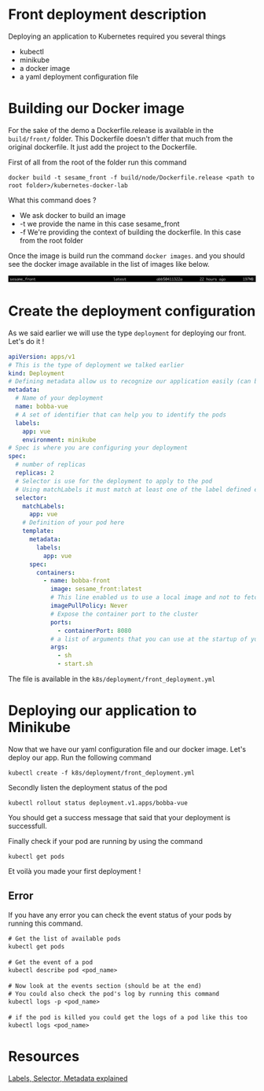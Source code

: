 # Front deployment description

Deploying an application to Kubernetes required you several things

- kubectl
- minikube
- a docker image
- a yaml deployment configuration file

# Building our Docker image

For the sake of the demo a Dockerfile.release is available in the ```build/front/``` folder. This Dockerfile doesn't differ that much from the original dockerfile. It just add the project to the Dockerfile.

First of all from the root of the folder run this command

```shell
docker build -t sesame_front -f build/node/Dockerfile.release <path to root folder>/kubernetes-docker-lab
```

What this command does ?

- We ask docker to build an image
- -t we provide the name in this case sesame_front
- -f We're providing the context of building the dockerfile. In this case from the root folder

Once the image is build run the command ```docker images```. and you should see the docker image available in the list of images like below.

<p align="center">
  <img src="../../img/sesame_front_img.png" />
</p>

# Create the deployment configuration

As we said earlier we will use the type ```deployment``` for deploying our front. Let's do it !

```yaml
apiVersion: apps/v1
# This is the type of deployment we talked earlier
kind: Deployment
# Defining metadata allow us to recognize our application easily (can be use by external tools such as Stackdriver, kubectl)
metadata:
  # Name of your deployment
  name: bobba-vue
  # A set of identifier that can help you to identify the pods
  labels:
    app: vue
    environment: minikube
# Spec is where you are configuring your deployment
spec:
  # number of replicas
  replicas: 2
  # Selector is use for the deployment to apply to the pod
  # Using matchLabels it must match at least one of the label defined earlier
  selector:
    matchLabels:
      app: vue
    # Definition of your pod here
    template:
      metadata:
        labels:
          app: vue
      spec:
        containers:
          - name: bobba-front
            image: sesame_front:latest
            # This line enabled us to use a local image and not to fetch one coming from a server
            imagePullPolicy: Never
            # Expose the container port to the cluster
            ports:
              - containerPort: 8080
            # a list of arguments that you can use at the startup of your pods
            args:
              - sh
              - start.sh
```

The file is available in the ```k8s/deployment/front_deployment.yml```

# Deploying our application to Minikube

Now that we have our yaml configuration file and our docker image. Let's deploy our app. Run the following command

```shell
kubectl create -f k8s/deployment/front_deployment.yml
```

Secondly listen the deployment status of the pod

```shell
kubectl rollout status deployment.v1.apps/bobba-vue
```

You should get a success message that said that your deployment is successfull. 

Finally check if your pod are running by using the command

```shell
kubectl get pods
```

Et voilà you made your first deployment !

## Error

If you have any error you can check the event status of your pods by running this command.

```shell
# Get the list of available pods
kubectl get pods

# Get the event of a pod
kubectl describe pod <pod_name>

# Now look at the events section (should be at the end)
# You could also check the pod's log by running this command
kubectl logs -p <pod_name>

# if the pod is killed you could get the logs of a pod like this too
kubectl logs <pod_name>
```

# Resources

[Labels, Selector, Metadata explained](https://medium.com/@zwhitchcox/matchlabels-labels-and-selectors-explained-in-detail-for-beginners-d421bdd05362)